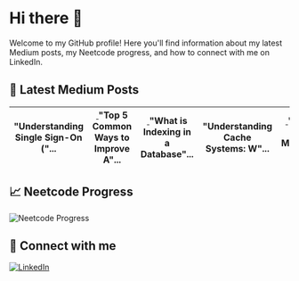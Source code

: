 # Hi there 👋

Welcome to my GitHub profile! Here you'll find information about my latest Medium posts, my Neetcode progress, and how to connect with me on LinkedIn.

## 📖 Latest Medium Posts
<!-- BLOG-POST-THUMBNAILS:START -->
<table style="border-spacing: 0; border-collapse: separate;"><thead><tr>
  <th>
    <a href="https://medium.com/@jain.yash1909/understanding-single-sign-on-sso-ca7aae32bdcd?source=rss-572bb85fdb------2" style="height:160px; width:130px">
      <img src="https://miro.medium.com/v2/resize:fit:712/1*yiw8smZDlNLmGgDyzWXdQg.png" alt="" >
    </a>
"Understanding Single Sign-On ("...   </th>
  <th>
    <a href="https://medium.com/@jain.yash1909/top-5-common-ways-to-improve-api-performance-c259860ba5d9?source=rss-572bb85fdb------2" style="height:160px; width:130px">
      <img src="https://miro.medium.com/v2/resize:fit:1200/1*Y1Kc3-p3zOj2EgLRrdAE_w.png" alt="" >
    </a>
"Top 5 Common Ways to Improve A"...   </th>
  <th>
    <a href="https://medium.com/@jain.yash1909/what-is-indexing-in-a-database-and-why-is-it-important-7d8b686c9efa?source=rss-572bb85fdb------2" style="height:160px; width:130px">
      <img src="https://miro.medium.com/v2/resize:fit:1087/1*1y9MLt5YWL4dnytIRuMObA.png" alt="" >
    </a>
"What is Indexing in a Database"...   </th>
  <th>
    <a href="https://medium.com/@jain.yash1909/understanding-cache-systems-what-they-are-how-to-build-them-and-their-advantages-39dc33cef69b?source=rss-572bb85fdb------2" style="height:160px; width:130px">
      <img src="https://miro.medium.com/v2/resize:fit:998/1*99HRHh-fYdlnLuTtHjaIQg.png" alt="" >
    </a>
"Understanding Cache Systems: W"...   </th>
  <th>
    <a href="https://medium.com/@jain.yash1909/monolithic-vs-microservices-architecture-understanding-the-key-differences-7ddf328565d0?source=rss-572bb85fdb------2" style="height:160px; width:130px">
      <img src="https://miro.medium.com/v2/resize:fit:1030/1*qCD-W51kRsI-PRqMtZsxmA.jpeg" alt="" >
    </a>
"Monolithic vs. Microservices A"...   </th>
</tr></thead></table>
<!-- BLOG-POST-THUMBNAILS:END -->

## 📈 Neetcode Progress
![Neetcode Progress](https://progress-bar.dev/56?title=completed&width=200)

## 🔗 Connect with me
[![LinkedIn](https://img.shields.io/badge/LinkedIn-Connect-blue)](https://www.linkedin.com/in/yash-jain-869144b1/)
